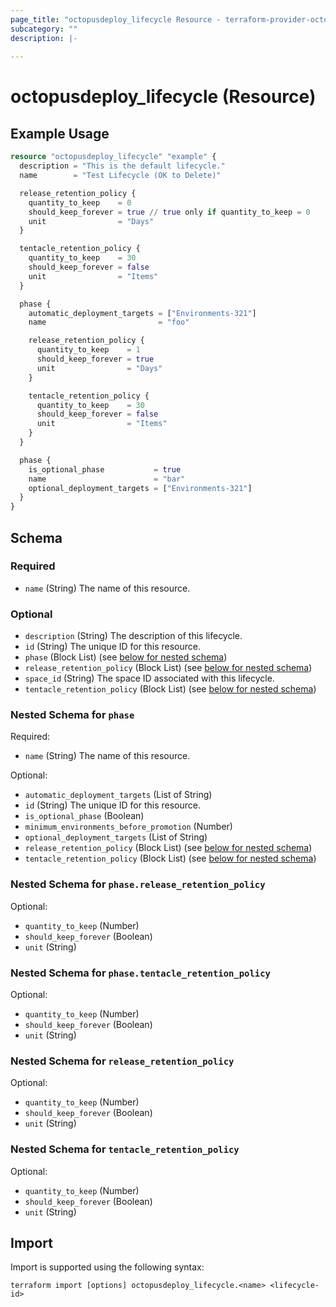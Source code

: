 ```yaml
---
page_title: "octopusdeploy_lifecycle Resource - terraform-provider-octopusdeploy"
subcategory: ""
description: |-
  
---
```


# octopusdeploy_lifecycle (Resource)



## Example Usage

```terraform
resource "octopusdeploy_lifecycle" "example" {
  description = "This is the default lifecycle."
  name        = "Test Lifecycle (OK to Delete)"

  release_retention_policy {
    quantity_to_keep    = 0
    should_keep_forever = true // true only if quantity_to_keep = 0
    unit                = "Days"
  }

  tentacle_retention_policy {
    quantity_to_keep    = 30
    should_keep_forever = false
    unit                = "Items"
  }

  phase {
    automatic_deployment_targets = ["Environments-321"]
    name                         = "foo"

    release_retention_policy {
      quantity_to_keep    = 1
      should_keep_forever = true
      unit                = "Days"
    }

    tentacle_retention_policy {
      quantity_to_keep    = 30
      should_keep_forever = false
      unit                = "Items"
    }
  }

  phase {
    is_optional_phase           = true
    name                        = "bar"
    optional_deployment_targets = ["Environments-321"]
  }
}
```

<!-- schema generated by tfplugindocs -->
## Schema

### Required

- `name` (String) The name of this resource.

### Optional

- `description` (String) The description of this lifecycle.
- `id` (String) The unique ID for this resource.
- `phase` (Block List) (see [below for nested schema](#nestedblock--phase))
- `release_retention_policy` (Block List) (see [below for nested schema](#nestedblock--release_retention_policy))
- `space_id` (String) The space ID associated with this lifecycle.
- `tentacle_retention_policy` (Block List) (see [below for nested schema](#nestedblock--tentacle_retention_policy))

<a id="nestedblock--phase"></a>
### Nested Schema for `phase`

Required:

- `name` (String) The name of this resource.

Optional:

- `automatic_deployment_targets` (List of String)
- `id` (String) The unique ID for this resource.
- `is_optional_phase` (Boolean)
- `minimum_environments_before_promotion` (Number)
- `optional_deployment_targets` (List of String)
- `release_retention_policy` (Block List) (see [below for nested schema](#nestedblock--phase--release_retention_policy))
- `tentacle_retention_policy` (Block List) (see [below for nested schema](#nestedblock--phase--tentacle_retention_policy))

<a id="nestedblock--phase--release_retention_policy"></a>
### Nested Schema for `phase.release_retention_policy`

Optional:

- `quantity_to_keep` (Number)
- `should_keep_forever` (Boolean)
- `unit` (String)


<a id="nestedblock--phase--tentacle_retention_policy"></a>
### Nested Schema for `phase.tentacle_retention_policy`

Optional:

- `quantity_to_keep` (Number)
- `should_keep_forever` (Boolean)
- `unit` (String)



<a id="nestedblock--release_retention_policy"></a>
### Nested Schema for `release_retention_policy`

Optional:

- `quantity_to_keep` (Number)
- `should_keep_forever` (Boolean)
- `unit` (String)


<a id="nestedblock--tentacle_retention_policy"></a>
### Nested Schema for `tentacle_retention_policy`

Optional:

- `quantity_to_keep` (Number)
- `should_keep_forever` (Boolean)
- `unit` (String)

## Import

Import is supported using the following syntax:

```shell
terraform import [options] octopusdeploy_lifecycle.<name> <lifecycle-id>
```

